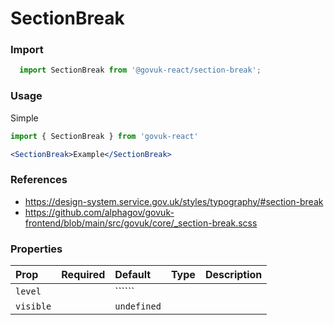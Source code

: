 SectionBreak
============

### Import
```js
  import SectionBreak from '@govuk-react/section-break';
```
<!-- STORY -->

### Usage

Simple

```jsx
import { SectionBreak } from 'govuk-react'

<SectionBreak>Example</SectionBreak>
```

### References
- https://design-system.service.gov.uk/styles/typography/#section-break
- https://github.com/alphagov/govuk-frontend/blob/main/src/govuk/core/_section-break.scss

### Properties
Prop | Required | Default | Type | Description
:--- | :------- | :------ | :--- | :----------
 `level` |  | `````` |  | 
 `visible` |  | ```undefined``` |  | 


